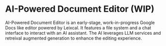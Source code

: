 # AI-Powered Document Editor (WIP)

AI-Powered Document Editor is an early-stage, work-in-progress Google Docs like editor powered by Leixcal. It features a file system and a chat interface to interact with an AI assistant. The AI leverages LLM services and retreival augmented generation to  enhance the editing experience.
